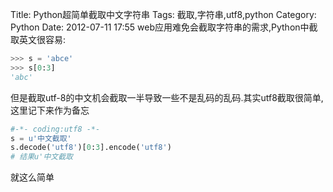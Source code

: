 Title: Python超简单截取中文字符串
Tags: 截取,字符串,utf8,python
Category: Python
Date: 2012-07-11 17:55
web应用难免会截取字符串的需求,Python中截取英文很容易:
```python
>>> s = 'abce'
>>> s[0:3]
'abc'
```
但是截取utf-8的中文机会截取一半导致一些不是乱码的乱码.其实utf8截取很简单,这里记下来作为备忘
```python
#-*- coding:utf8 -*-
s = u'中文截取'
s.decode('utf8')[0:3].encode('utf8')
# 结果u'中文截取
```
就这么简单
